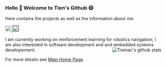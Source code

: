 ### Hello 👋 Welcome to Tien's Github 😄

Here contains the projects as well as the information about me.

<p> 

  <a href="mailto:quangtien868@gmail.com"> <img src="https://img.shields.io/badge/Email-Gmail-blue" height="20px" alt="Email">
  <a href=""> <img src="https://img.shields.io/badge/Use-Python-0076ab?style=plastic&logo=Python&logoColor=ffffff" height="20px"> </a>
</p>
I am currently working on reinforcement learning for robotics navigation, I am also interested in software development and and embedded systems developement.
  
<img align="right" src="https://github-readme-stats.vercel.app/api?username=Qtsho&show_icons=true&icon_color=0366d6&bg_color=ffffff&hide_title=true&hide=prs&include_all_commits=true&count_private=true" alt="Tramac's github stats"/>

For more details see [Main Home Page](https://qtsho.github.io/tientran.github.io/).






